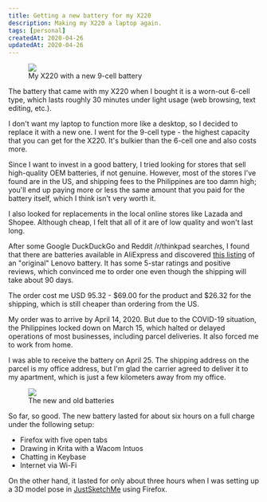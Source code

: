 ```yaml
---
title: Getting a new battery for my X220
description: Making my X220 a laptop again.
tags: [personal]
createdAt: 2020-04-26
updatedAt: 2020-04-26
---
```


<figure class="mt-4">
  <a href="/media/getting-new-battery-for-my-x220-02.jpg" target="_blank">
    <img src="/media/getting-new-battery-for-my-x220-02.jpg" />
  </a>
  <figcaption>My X220 with a new 9-cell battery</figcaption>
</figure>

The battery that came with my X220 when I bought it is a worn-out 6-cell type, which lasts roughly 30 minutes under light usage (web browsing, text editing, etc.).

I don't want my laptop to function more like a desktop, so I decided to replace it with a new one. I went for the 9-cell type - the highest capacity that you can get for the X220. It's bulkier than the 6-cell one and also costs more.

Since I want to invest in a good battery, I tried looking for stores that sell high-quality OEM batteries, if not genuine. However, most of the stores I've found are in the US, and shipping fees to the Philippines are too damn high; you'll end up paying more or less the same amount that you paid for the battery itself, which I think isn't very worth it.

I also looked for replacements in the local online stores like Lazada and Shopee. Although cheap, I felt that all of it are of low quality and won't last long.

After some Google DuckDuckGo and Reddit /r/thinkpad searches, I found that there are batteries available in AliExpress and discovered [this listing](https://www.aliexpress.com/item/32983850680.html?spm=a2g0o.productlist.0.0.5fed2b7fHzknNe&algo_pvid=7e709eb2-c629-4602-8635-5efc7acfab81&algo_expid=7e709eb2-c629-4602-8635-5efc7acfab81-1&btsid=92f3fcf5-3390-4b67-a42f-5875a3265cdd&ws_ab_test=searchweb0_0,searchweb201602_8,searchweb201603_53) of an "original" Lenovo battery. It has some 5-star ratings and positive reviews, which convinced me to order one even though the shipping will take about 90 days.

The order cost me USD 95.32 - $69.00 for the product and $26.32 for the shipping, which is still cheaper than ordering from the US.

My order was to arrive by April 14, 2020. But due to the COVID-19 situation, the Philippines locked down on March 15, which halted or delayed operations of most businesses, including parcel deliveries. It also forced me to work from home.

I was able to receive the battery on April 25. The shipping address on the parcel is my office address, but I'm glad the carrier agreed to deliver it to my apartment, which is just a few kilometers away from my office.

<figure>
  <a href="/media/getting-new-battery-for-my-x220-01.jpg" target="_blank">
    <img src="/media/getting-new-battery-for-my-x220-01.jpg" />
  </a>
  <figcaption>The new and old batteries</figcaption>
</figure>

So far, so good. The new battery lasted for about six hours on a full charge under the following setup:

* Firefox with five open tabs
* Drawing in Krita with a Wacom Intuos
* Chatting in Keybase
* Internet via Wi-Fi

On the other hand, it lasted for only about three hours when I was setting up a 3D model pose in [JustSketchMe](https://app.justsketch.me/) using Firefox.
